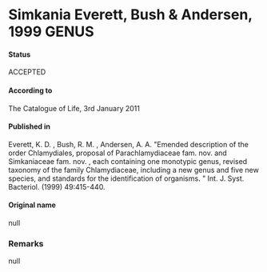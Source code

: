 Simkania Everett, Bush & Andersen, 1999 GENUS
=======

#### Status
ACCEPTED

#### According to
The Catalogue of Life, 3rd January 2011

#### Published in
Everett, K. D. , Bush, R. M. , Andersen, A. A. "Emended description of the order Chlamydiales, proposal of Parachlamydiaceae fam. nov. and Simkaniaceae fam. nov. , each containing one monotypic genus, revised taxonomy of the family Chlamydiaceae, including a new genus and five new species, and standards for the identification of organisms. " Int. J. Syst. Bacteriol. (1999) 49:415-440.

#### Original name
null

### Remarks
null